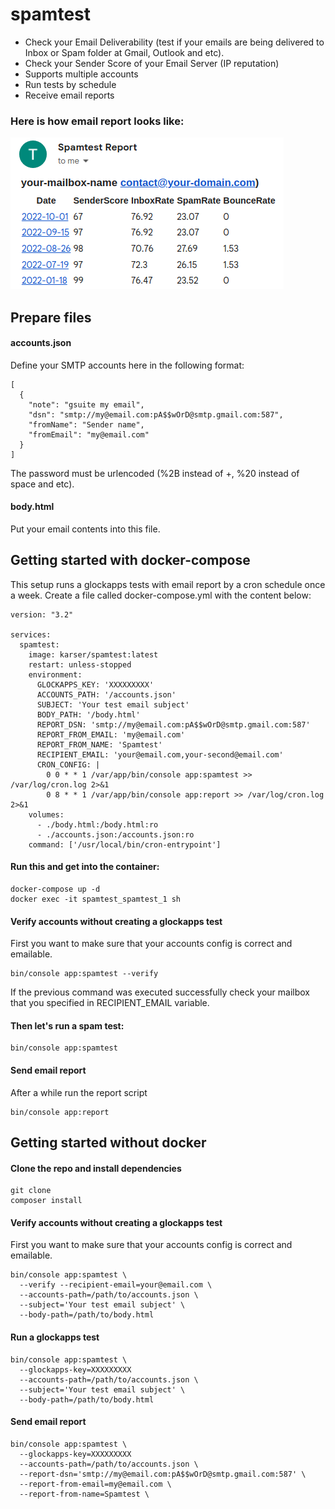 # spamtest

- Check your Email Deliverability (test if your emails are being delivered to Inbox or Spam folder at Gmail, Outlook and etc).
- Check your Sender Score of your Email Server (IP reputation)
- Supports multiple accounts
- Run tests by schedule
- Receive email reports

### Here is how email report looks like:
![](docs/spamtest-report.png)

## Prepare files

#### accounts.json
Define your SMTP accounts here in the following format:
```
[
  {
    "note": "gsuite my email",
    "dsn": "smtp://my@email.com:pA$$wOrD@smtp.gmail.com:587",
    "fromName": "Sender name",
    "fromEmail": "my@email.com"
  }
]
```
The password must be urlencoded (%2B instead of +, %20 instead of space and etc).

#### body.html

Put your email contents into this file.

## Getting started with docker-compose

This setup runs a glockapps tests with email report by a cron schedule once a week.
Create a file called docker-compose.yml with the content below:
```
version: "3.2"

services:
  spamtest:
    image: karser/spamtest:latest
    restart: unless-stopped
    environment:
      GLOCKAPPS_KEY: 'XXXXXXXXX'
      ACCOUNTS_PATH: '/accounts.json'
      SUBJECT: 'Your test email subject'
      BODY_PATH: '/body.html'
      REPORT_DSN: 'smtp://my@email.com:pA$$wOrD@smtp.gmail.com:587'
      REPORT_FROM_EMAIL: 'my@email.com'
      REPORT_FROM_NAME: 'Spamtest'
      RECIPIENT_EMAIL: 'your@email.com,your-second@email.com'
      CRON_CONFIG: |
        0 0 * * 1 /var/app/bin/console app:spamtest >> /var/log/cron.log 2>&1
        0 8 * * 1 /var/app/bin/console app:report >> /var/log/cron.log 2>&1
    volumes:
      - ./body.html:/body.html:ro
      - ./accounts.json:/accounts.json:ro
    command: ['/usr/local/bin/cron-entrypoint']
```

#### Run this and get into the container:
```
docker-compose up -d
docker exec -it spamtest_spamtest_1 sh
```

#### Verify accounts without creating a glockapps test
First you want to make sure that your accounts config is correct and emailable.
```
bin/console app:spamtest --verify
```
If the previous command was executed successfully check your mailbox that you specified in RECIPIENT_EMAIL variable.

#### Then let's run a spam test:
```
bin/console app:spamtest
```

#### Send email report
After a while run the report script
```
bin/console app:report
```

## Getting started without docker

#### Clone the repo and install dependencies
```
git clone
composer install
```

#### Verify accounts without creating a glockapps test
First you want to make sure that your accounts config is correct and emailable.
```
bin/console app:spamtest \
  --verify --recipient-email=your@email.com \
  --accounts-path=/path/to/accounts.json \
  --subject='Your test email subject' \
  --body-path=/path/to/body.html
```

#### Run a glockapps test
```
bin/console app:spamtest \
  --glockapps-key=XXXXXXXXX
  --accounts-path=/path/to/accounts.json \
  --subject='Your test email subject' \
  --body-path=/path/to/body.html
```

#### Send email report
```
bin/console app:spamtest \
  --glockapps-key=XXXXXXXXX
  --accounts-path=/path/to/accounts.json \
  --report-dsn='smtp://my@email.com:pA$$wOrD@smtp.gmail.com:587' \
  --report-from-email=my@email.com \
  --report-from-name=Spamtest \
```
